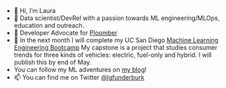 - 👋 Hi, I’m Laura
- 👀 Data scientist/DevRel with a passion towards ML engineering/MLOps, education and outreach. 
- 🤗 Developer Advocate for [Ploomber](https://ploomber.io/) 
- 🌱 In the next month I will complete my UC San Diego [Machine Learning Engineering Bootcamp](https://career-bootcamp.extension.ucsd.edu/programs/machine-learning-engineering/)  My capstone is a project that studies consumer trends for three kinds of vehicles: electric, fuel-only and hybrid. I will publish this by end of May. 
 - You can follow my ML adventures on [my blog](https://lfunderburk.github.io/)!
- 📫 You can find me on Twitter [@lgfunderburk](https://twitter.com/LGFunderburk)
